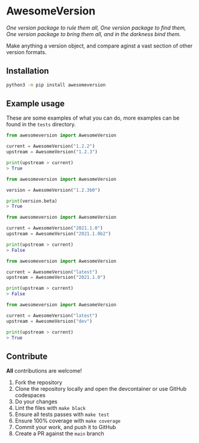 # AwesomeVersion

_One version package to rule them all, One version package to find them, One version package to bring them all, and in the darkness bind them._

Make anything a version object, and compare aginst a vast section of other version formats.

## Installation

```bash
python3 -m pip install awesomeversion
```

## Example usage

These are some examples of what you can do, more examples can be found in the `tests` directory.

```python
from awesomeversion import AwesomeVersion

current = AwesomeVersion("1.2.2")
upstream = AwesomeVersion("1.2.3")

print(upstream > current)
> True
```

```python
from awesomeversion import AwesomeVersion

version = AwesomeVersion("1.2.3b0")

print(version.beta)
> True
```

```python
from awesomeversion import AwesomeVersion

current = AwesomeVersion("2021.1.0")
upstream = AwesomeVersion("2021.1.0b2")

print(upstream > current)
> False
```

```python
from awesomeversion import AwesomeVersion

current = AwesomeVersion("latest")
upstream = AwesomeVersion("2021.1.0")

print(upstream > current)
> False
```

```python
from awesomeversion import AwesomeVersion

current = AwesomeVersion("latest")
upstream = AwesomeVersion("dev")

print(upstream > current)
> True
```

## Contribute

**All** contributions are welcome!

1. Fork the repository
2. Clone the repository locally and open the devcontainer or use GitHub codespaces
3. Do your changes
4. Lint the files with `make black`
5. Ensure all tests passes with `make test`
6. Ensure 100% coverage with `make coverage`
7. Commit your work, and push it to GitHub
8. Create a PR against the `main` branch
